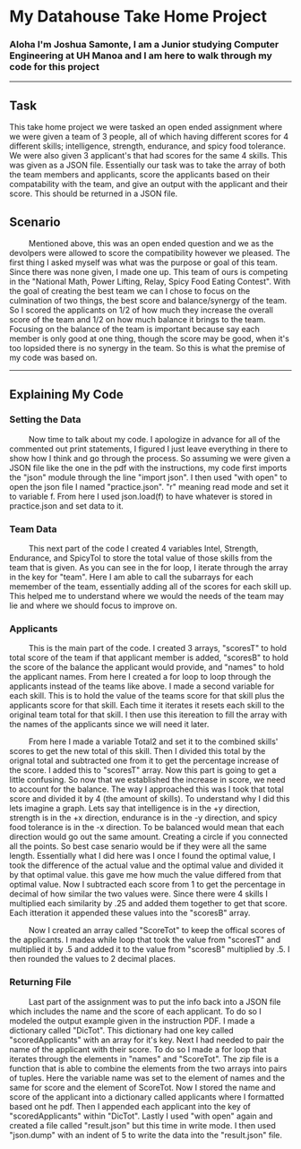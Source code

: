 # My Datahouse Take Home Project
### Aloha I'm Joshua Samonte, I am a Junior studying Computer Engineering at UH Manoa and I am here to walk through my code for this project
____________________________________________________________________________________________________________________________________
## Task
This take home project we were tasked an open ended assignment where we were given a team of 3 people, all of which having different scores for 4 different skills; intelligence, 
strength, endurance, and spicy food tolerance. We were also given 3 applicant's that had scores for the same 4 skills. This was given as a JSON file. Essentially our task was to take the array of both the team members and applicants, score the applicants based on their compatability with the team, and give an output with the applicant and their score. This should be returned in a JSON file.

## Scenario
&ensp; &nbsp; &nbsp; &nbsp; Mentioned above, this was an open ended question and we as the devolpers were allowed to score the compatibility however we pleased. The first thing I asked myself was what was the purpose or goal of this team. Since there was none given, I made one up. This team of ours is competing in the "National Math, Power Lifting, Relay, Spicy Food Eating Contest". With the goal of creating the best team we can I chose to focus on the culmination of two things, the best score and balance/synergy of the team. So I scored the applicants on 1/2 of how much they increase the overall score of the team and 1/2 on how much balance it brings to the team. Focusing on the balance of the team is important because say each member is only good at one thing, though the score may be good, when it's too lopsided there is no synergy in the team. So this is what the premise of my code was based on.

____________________________________________________________________________________________________________________________________
## Explaining My Code
### Setting the Data
&ensp; &nbsp; &nbsp; &nbsp; Now time to talk about my code. I apologize in advance for all of the commented out print statements, I figured I just leave everything in there to show how I think and go through the process. So assuming we were given a JSON file like the one in the pdf with the instructions, my code first imports the "json" module through the line "import json". I then used "with open" to open the json file I named "practice.json". "r" meaning read mode and set it to variable f. From here I used json.load(f) to have whatever is stored in practice.json and set data to it. 

### Team Data
&ensp; &nbsp; &nbsp; &nbsp; This next part of the code I created 4 variables Intel, Strength, Endurance, and SpicyTol to store the total value of those skills from the team that is given. As you can see in the for loop, I iterate through the array in the key for "team". Here I am able to call the subarrays for each memember of the team, essentially adding all of the scores for each skill up. This helped me to understand where we would the needs of the team may lie and where we should focus to improve on.

### Applicants
&ensp; &nbsp; &nbsp; &nbsp; This is the main part of the code. I created 3 arrays, "scoresT" to hold total score of the team if that applicant member is added, "scoresB" to hold the score of the balance the applicant would provide, and "names" to hold the applicant names. From here I created a for loop to loop through the applicants instead of the teams like above. I made a second variable for each skill. This is to hold the value of the teams score for that skill plus the applicants score for that skill. Each time it iterates it resets each skill to the original team total for that skill. I then use this itereation to fill the array with the names of the applicants since we will need it later.

 &ensp; &nbsp; &nbsp; &nbsp; From here I made a variable Total2 and set it to the combined skills' scores to get the new total of this skill. Then I divided this total by the orignal total and subtracted one from it to get the percentage increase of the score. I added this to "scoresT" array. Now this part is going to get a little confusing. So now that we established the increase in score, we need to account for the balance. The way I approached this was I took that total score and divided it by 4 (the amount of skills). To understand why I did this lets imagine a graph. Lets say that intelligence is in the +y direction, strength is in the +x direction, endurance is in the -y direction, and spicy food tolerance is in the -x direction. To be balanced would mean that each direction would go out the same amount. Creating a circle if you connected all the points. So best case senario would be if they were all the same length. Essentially what I did here was I once I found the optimal value, I took the difference of the actual value and the optimal value and divided it by that optimal value. this gave me how much the value differed from that optimal value. Now I subtracted each score from 1 to get the percentage in decimal of how similar the two values were. Since there were 4 skills I multiplied each similarity by .25 and added them together to get that score. Each itteration it appended these values into the "scoresB" array. 

&ensp; &nbsp; &nbsp; &nbsp; Now I created an array called "ScoreTot" to keep the offical scores of the applicants. I madea while loop that took the value from "scoresT" and multiplied it by .5 and added it to the value from "scoresB" multiplied by .5. I then rounded the values to 2 decimal places.

### Returning File
&ensp; &nbsp; &nbsp; &nbsp; Last part of the assignment was to put the info back into a JSON file which includes the name and the score of each applicant. To do so I modeled the output example given in the instruction PDF. I made a dictionary called "DicTot". This dictionary had one key called "scoredApplicants" with an array for it's key. Next I had needed to pair the name of the applicant with their score. To do so I made a for loop that iterates through the elements in "names" and "ScoreTot". The zip file is a function that is able to combine the elements from the two arrays into pairs of tuples. Here the variable name was set to the element of names and the same for score and the element of ScoreTot. Now I stored the name and score of the applicant into a dictionary called applicants where I formatted based ont he pdf. Then I appended each applicant into the key of "scoredApplicants" within "DicTot". Lastly I used "with open" again and created a file called "result.json" but this time in write mode. I then used "json.dump" with an indent of 5 to write the data into the "result.json" file. 